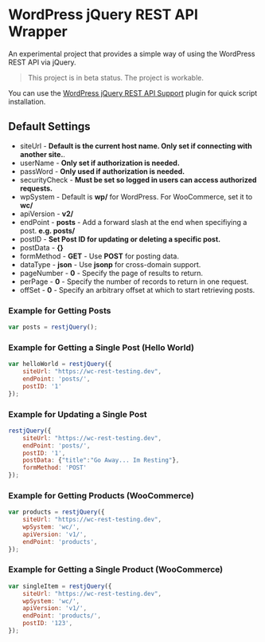 # WordPress jQuery REST API Wrapper

An experimental project that provides a simple way of using the WordPress REST API via jQuery.

> This project is in beta status. The project is workable.

You can use the [WordPress jQuery REST API Support](https://github.com/seb86/WordPress-REST-API-jQuery-Support) plugin for quick script installation.

## Default Settings

* siteUrl - **Default is the current host name. Only set if connecting with another site.**.
* userName - **Only set if authorization is needed.**
* passWord - **Only used if authorization is needed.**
* securityCheck - **Must be set so logged in users can access authorized requests.**
* wpSystem - Default is **wp/** for WordPress. For WooCommerce, set it to **wc/**
* apiVersion - **v2/**
* endPoint - **posts** - Add a forward slash at the end when specifiying a post. **e.g. posts/**
* postID - **Set Post ID for updating or deleting a specific post.**
* postData - **{}**
* formMethod - **GET** - Use **POST** for posting data.
* dataType - **json** - Use **jsonp** for cross-domain support.
* pageNumber - **0** - Specify the page of results to return.
* perPage - **0** - Specify the number of records to return in one request.
* offSet - **0** - Specify an arbitrary offset at which to start retrieving posts.


### Example for Getting Posts
```JavaScript
var posts = restjQuery();
```

### Example for Getting a Single Post (Hello World)
```JavaScript
var helloWorld = restjQuery({
	siteUrl: "https://wc-rest-testing.dev",
	endPoint: 'posts/',
	postID: '1'
});
```

### Example for Updating a Single Post
```JavaScript
restjQuery({
	siteUrl: "https://wc-rest-testing.dev",
	endPoint: 'posts/',
	postID: '1',
	postData: {"title":"Go Away... Im Resting"},
	formMethod: 'POST'
});
```

### Example for Getting Products (WooCommerce)
```JavaScript
var products = restjQuery({
	siteUrl: "https://wc-rest-testing.dev",
	wpSystem: 'wc/',
	apiVersion: 'v1/',
	endPoint: 'products',
});
```

### Example for Getting a Single Product (WooCommerce)
```JavaScript
var singleItem = restjQuery({
	siteUrl: "https://wc-rest-testing.dev",
	wpSystem: 'wc/',
	apiVersion: 'v1/',
	endPoint: 'products/',
	postID: '123',
});
```
